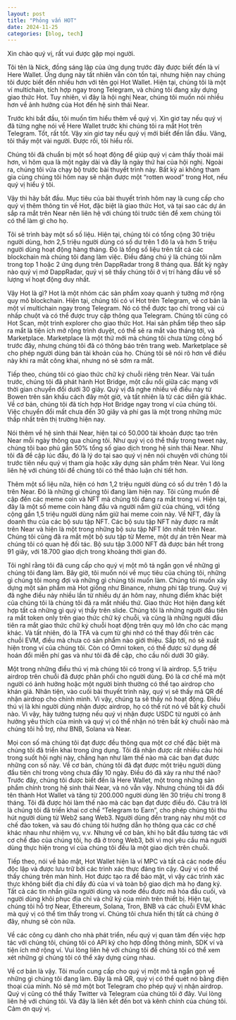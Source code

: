 ```yaml
---
layout: post
title: "Phỏng vấn HOT"
date: 2024-11-25
categories: [blog, tech]
---
```


Xin chào quý vị, rất vui được gặp mọi người.

Tôi tên là Nick, đồng sáng lập của ứng dụng trước đây được biết đến là ví Here Wallet. Ứng dụng này tất nhiên vẫn còn tồn tại, nhưng hiện nay chúng tôi được biết đến nhiều hơn với tên gọi Hot Wallet. Hiện tại, chúng tôi là một ví multichain, tích hợp ngay trong Telegram, và chúng tôi đang xây dựng giao thức Hot. Tuy nhiên, vì đây là hội nghị Near, chúng tôi muốn nói nhiều hơn về ảnh hưởng của Hot đến hệ sinh thái Near.

Trước khi bắt đầu, tôi muốn tìm hiểu thêm về quý vị. Xin giơ tay nếu quý vị đã từng nghe nói về Here Wallet trước khi chúng tôi ra mắt Hot trên Telegram. Tốt, rất tốt. Vậy xin giơ tay nếu quý vị mới biết đến lần đầu. Vâng, tôi thấy một vài người. Được rồi, tôi hiểu rồi.

Chúng tôi đã chuẩn bị một số hoạt động để giúp quý vị cảm thấy thoải mái hơn, vì hôm qua là một ngày dài và đây là ngày thứ hai của hội nghị. Ngoài ra, chúng tôi vừa chạy bộ trước bài thuyết trình này. Bất kỳ ai không tham gia cùng chúng tôi hôm nay sẽ nhận được một “rotten wood” trong Hot, nếu quý vị hiểu ý tôi.

Vậy thì hãy bắt đầu. Mục tiêu của bài thuyết trình hôm nay là cung cấp cho quý vị thêm thông tin về Hot, đặc biệt là giao thức Hot, và tại sao các dự án sắp ra mắt trên Near nên liên hệ với chúng tôi trước tiên để xem chúng tôi có thể làm gì cho họ.

Tôi sẽ trình bày một số số liệu. Hiện tại, chúng tôi có tổng cộng 30 triệu người dùng, hơn 2,5 triệu người dùng có số dư trên 1 đô la và hơn 5 triệu người dùng hoạt động hàng tháng. Đó là tổng số liệu trên tất cả các blockchain mà chúng tôi đang làm việc. Điều đáng chú ý là chúng tôi nằm trong top 1 hoặc 2 ứng dụng trên DappRadar trong 8 tháng qua. Bất kỳ ngày nào quý vị mở DappRadar, quý vị sẽ thấy chúng tôi ở vị trí hàng đầu về số lượng ví hoạt động duy nhất.

Vậy Hot là gì? Hot là một nhóm các sản phẩm xoay quanh ý tưởng mở rộng quy mô blockchain. Hiện tại, chúng tôi có ví Hot trên Telegram, về cơ bản là một ví multichain ngay trong Telegram. Nó có thể được tạo chỉ trong vài cú nhấp chuột và có thể được truy cập thông qua Telegram. Chúng tôi cũng có Hot Scan, một trình explorer cho giao thức Hot. Hai sản phẩm tiếp theo sắp ra mắt là tiện ích mở rộng trình duyệt, có thể sẽ ra mắt vào tháng tới, và Marketplace. Marketplace là một thứ mới mà chúng tôi chưa từng công bố trước đây, nhưng chúng tôi đã có thông báo trên trang web. Marketplace sẽ cho phép người dùng bán tài khoản của họ. Chúng tôi sẽ nói rõ hơn về điều này khi ra mắt công khai, nhưng nó sẽ sớm ra mắt.

Tiếp theo, chúng tôi có giao thức chữ ký chuỗi riêng trên Near. Vài tuần trước, chúng tôi đã phát hành Hot Bridge, một cầu nối giữa các mạng với thời gian chuyển đổi dưới 30 giây. Quý vị đã nghe nhiều về điều này từ Bowen trên sân khấu cách đây một giờ, và tất nhiên là từ các diễn giả khác. Về cơ bản, chúng tôi đã tích hợp Hot Bridge ngay trong ví của chúng tôi. Việc chuyển đổi mất chưa đến 30 giây và phí gas là một trong những mức thấp nhất trên thị trường hiện nay.

Nói thêm về hệ sinh thái Near, hiện tại có 50.000 tài khoản được tạo trên Near mỗi ngày thông qua chúng tôi. Như quý vị có thể thấy trong tweet này, chúng tôi bao phủ gần 50% tổng số giao dịch trong hệ sinh thái Near. Như tôi đã đề cập lúc đầu, đó là lý do tại sao quý vị nên nói chuyện với chúng tôi trước tiên nếu quý vị tham gia hoặc xây dựng sản phẩm trên Near. Vui lòng liên hệ với chúng tôi để chúng tôi có thể thảo luận chi tiết hơn.

Thêm một số liệu nữa, hiện có hơn 1,2 triệu người dùng có số dư trên 1 đô la trên Near. Đó là những gì chúng tôi đang làm hiện nay. Tôi cũng muốn đề cập đến các meme coin và NFT mà chúng tôi đang ra mắt trong ví. Hiện tại, đây là một số meme coin hàng đầu và người nắm giữ của chúng, với tổng cộng gần 1,5 triệu người dùng nắm giữ hai meme coin này. Về NFT, đây là doanh thu của các bộ sưu tập NFT. Các bộ sưu tập NFT này được ra mắt trên Near và hiện là một trong những bộ sưu tập NFT lớn nhất trên Near. Chúng tôi cũng đã ra mắt một bộ sưu tập từ Meme, một dự án trên Near mà chúng tôi có quan hệ đối tác. Bộ sưu tập 3.000 NFT đã được bán hết trong 91 giây, với 18.700 giao dịch trong khoảng thời gian đó.

Tôi nghĩ rằng tôi đã cung cấp cho quý vị một mô tả ngắn gọn về những gì chúng tôi đang làm. Bây giờ, tôi muốn nói về mục tiêu của chúng tôi, những gì chúng tôi mong đợi và những gì chúng tôi muốn làm. Chúng tôi muốn xây dựng một sản phẩm mà Hot giống như Binance, nhưng phi tập trung. Quý vị đã nghe điều này nhiều lần từ nhiều dự án hôm nay, nhưng điểm khác biệt của chúng tôi là chúng tôi đã ra mắt nhiều thứ. Giao thức Hot hiện đang kết hợp tất cả những gì quý vị thấy trên slide. Chúng tôi là những người đầu tiên ra mắt token only trên giao thức chữ ký chuỗi, và cũng là những người đầu tiên ra mắt giao thức chữ ký chuỗi hoạt động trên quy mô lớn cho các mạng khác. Và tất nhiên, đó là TFA và cụm từ ghi nhớ có thể thay đổi trên các chuỗi EVM, điều mà chưa có sản phẩm nào giới thiệu. Sắp tới, nó sẽ xuất hiện trong ví của chúng tôi. Còn có Omni token, có thể được sử dụng để hoán đổi miễn phí gas và như tôi đã đề cập, cho cầu nối dưới 30 giây.

Một trong những điều thú vị mà chúng tôi có trong ví là airdrop. 5,5 triệu airdrop trên chuỗi đã được phân phối cho người dùng. Đó là cơ chế mà một người có ảnh hưởng hoặc một người bình thường có thể tạo airdrop cho khán giả. Nhân tiện, vào cuối bài thuyết trình này, quý vị sẽ thấy mã QR để nhận airdrop cho chính mình. Vì vậy, chúng ta sẽ thấy nó hoạt động. Điều thú vị là khi người dùng nhận được airdrop, họ có thể rút nó về bất kỳ chuỗi nào. Vì vậy, hãy tưởng tượng nếu quý vị nhận được USDC từ người có ảnh hưởng yêu thích của mình và quý vị có thể nhận nó trên bất kỳ chuỗi nào mà chúng tôi hỗ trợ, như BNB, Solana và Near.

Mọi con số mà chúng tôi đạt được đều thông qua một cơ chế đặc biệt mà chúng tôi đã triển khai trong ứng dụng. Tôi đã nhận được rất nhiều câu hỏi trong suốt hội nghị này, chẳng hạn như làm thế nào mà các bạn đạt được những con số này. Về cơ bản, chúng tôi đã đạt được một triệu người dùng đầu tiên chỉ trong vòng chưa đầy 10 ngày. Điều đó đã xảy ra như thế nào? Trước đây, chúng tôi được biết đến là Here Wallet, một trong những sản phẩm chính trong hệ sinh thái Near, và nó vẫn vậy. Nhưng chúng tôi đã đổi tên thành Hot Wallet và tăng từ 200.000 người dùng lên 30 triệu chỉ trong 8 tháng. Tôi đã được hỏi làm thế nào mà các bạn đạt được điều đó. Câu trả lời là chúng tôi đã triển khai cơ chế “Telegram to Earn”, cho phép chúng tôi thu hút người dùng từ Web2 sang Web3. Người dùng đến trang này như một cơ chế đào token, và sau đó chúng tôi hướng dẫn họ thông qua các cơ chế khác nhau như nhiệm vụ, v.v. Nhưng về cơ bản, khi họ bắt đầu tương tác với cơ chế đào của chúng tôi, họ đã ở trong Web3, bởi vì mọi yêu cầu mà người dùng thực hiện trong ví của chúng tôi đều là một giao dịch trên chuỗi.

Tiếp theo, nói về bảo mật, Hot Wallet hiện là ví MPC và tất cả các node đều độc lập và được lưu trữ bởi các trình xác thực đáng tin cậy. Quý vị có thể thấy chúng trên màn hình. Hot được tạo ra để bảo mật, vì vậy các trình xác thực không biết địa chỉ đầy đủ của ví và toàn bộ giao dịch mà họ đang ký. Tất cả các tin nhắn giữa người dùng và node đều được mã hóa đầu cuối, và người dùng khôi phục địa chỉ và chữ ký của mình trên thiết bị. Hiện tại, chúng tôi hỗ trợ Near, Ethereum, Solana, Tron, BNB và các chuỗi EVM khác mà quý vị có thể tìm thấy trong ví. Chúng tôi chưa hiển thị tất cả chúng ở đây, nhưng sẽ còn nữa.

Về các công cụ dành cho nhà phát triển, nếu quý vị quan tâm đến việc hợp tác với chúng tôi, chúng tôi có API ký cho hợp đồng thông minh, SDK ví và tiện ích mở rộng ví. Vui lòng liên hệ với chúng tôi để chúng tôi có thể xem xét những gì chúng tôi có thể xây dựng cùng nhau.

Về cơ bản là vậy. Tôi muốn cung cấp cho quý vị một mô tả ngắn gọn về những gì chúng tôi đang làm. Đây là mã QR, quý vị có thể quét nó bằng điện thoại của mình. Nó sẽ mở một bot Telegram cho phép quý vị nhận airdrop. Quý vị cũng có thể thấy Twitter và Telegram của chúng tôi ở đây. Vui lòng liên hệ với chúng tôi. Và đây là liên kết đến bot và kênh chính của chúng tôi. Cảm ơn quý vị.

